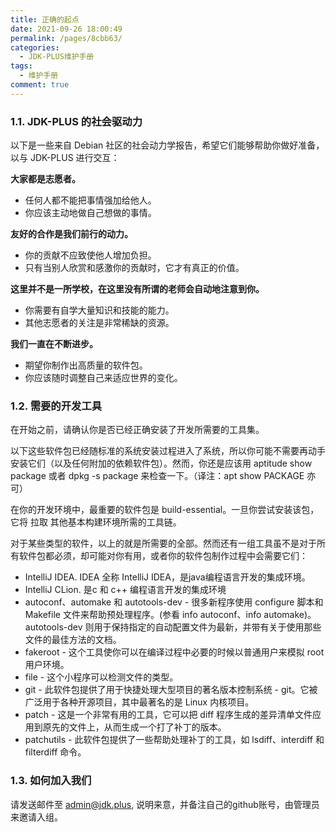 ```yaml
---
title: 正确的起点
date: 2021-09-26 18:00:49
permalink: /pages/8cbb63/
categories:
  - JDK-PLUS维护手册
tags:
  - 维护手册
comment: true
---
```


### 1.1. JDK-PLUS 的社会驱动力

以下是一些来自 Debian 社区的社会动力学报告，希望它们能够帮助你做好准备，以与 JDK-PLUS 进行交互：

**大家都是志愿者。**

- 任何人都不能把事情强加给他人。
- 你应该主动地做自己想做的事情。

**友好的合作是我们前行的动力。**

- 你的贡献不应致使他人增加负担。
- 只有当别人欣赏和感激你的贡献时，它才有真正的价值。

**这里并不是一所学校，在这里没有所谓的老师会自动地注意到你。**

- 你需要有自学大量知识和技能的能力。
- 其他志愿者的关注是非常稀缺的资源。


**我们一直在不断进步。**

- 期望你制作出高质量的软件包。
- 你应该随时调整自己来适应世界的变化。

### 1.2. 需要的开发工具

在开始之前，请确认你是否已经正确安装了开发所需要的工具集。

以下这些软件包已经随标准的系统安装过程进入了系统，所以你可能不需要再动手安装它们（以及任何附加的依赖软件包）。然而，你还是应该用 aptitude show package 或者 dpkg -s package 来检查一下。（译注：apt show PACKAGE 亦可）

在你的开发环境中，最重要的软件包是 build-essential。一旦你尝试安装该包，它将 拉取 其他基本构建环境所需的工具链。

对于某些类型的软件，以上的就是所需要的全部。然而还有一组工具虽不是对于所有软件包都必须，却可能对你有用，或者你的软件包制作过程中会需要它们：

- IntelliJ IDEA. IDEA 全称 IntelliJ IDEA，是java编程语言开发的集成环境。
- IntelliJ CLion. 是c 和 c++ 编程语言开发的集成环境
- autoconf、automake 和 autotools-dev - 很多新程序使用 configure 脚本和 Makefile 文件来帮助预处理程序。(参看 info autoconf、info automake)。 autotools-dev 则用于保持指定的自动配置文件为最新，并带有关于使用那些文件的最佳方法的文档。
- fakeroot - 这个工具使你可以在编译过程中必要的时候以普通用户来模拟 root 用户环境。
- file - 这个小程序可以检测文件的类型。
- git - 此软件包提供了用于快捷处理大型项目的著名版本控制系统 - git。它被广泛用于各种开源项目，其中最著名的是 Linux 内核项目。
- patch - 这是一个非常有用的工具，它可以把 diff 程序生成的差异清单文件应用到原先的文件上，从而生成一个打了补丁的版本。
- patchutils - 此软件包提供了一些帮助处理补丁的工具，如 lsdiff、interdiff 和 filterdiff 命令。

### 1.3. 如何加入我们

请发送邮件至 admin@jdk.plus, 说明来意，并备注自己的github账号，由管理员来邀请入组。










